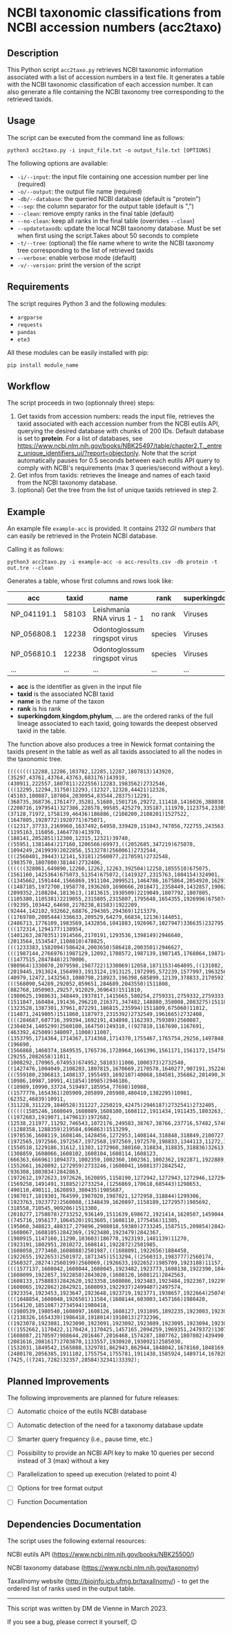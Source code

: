 # NCBI taxonomic classifications from NCBI accession numbers (acc2taxo)

## Description
This Python script `acc2taxo.py` retrieves NCBI taxonomic information associated with a list of accession numbers in a text file. It generates a table with the NCBI taxonomic classification of each accession number. It can also generate a file containing the NCBI taxonomy tree corresponding to the retrieved taxids.

## Usage
The script can be executed from the command line as follows:


```shell
python3 acc2taxo.py -i input_file.txt -o output_file.txt [OPTIONS]
```

The following options are available:

- `-i/--input`: the input file containing one accession number per line (required)
- `-o/--output`: the output file name (required)
- `-db/--database`: the queried NCBI database (default is "protein")
- `--sep`: the column separator for the output table (default is ",")
- `--clean`: remove empty ranks in the final table (default)
- `--no-clean`: keep all ranks in the final table (overrides `--clean`)
- `--updatetaxodb`: update the local NCBI taxonomy database. Must be set when first using the script.Takes about 50 seconds to complete 
- `-t/--tree`: (optional) the file name where to write the NCBI taxonomy tree corresponding to the list of retrieved taxids
- `--verbose`: enable verbose mode (default)
- `-v/--version`: print the version of the script

## Requirements

The script requires Python 3 and the following modules:

- `argparse`
- `requests`
- `pandas`
- `ete3`

All these modules can be easily installed with pip: 
```shell
pip install module_name
```


## Workflow

The script proceeds in two (optionnaly three) steps:

1. Get taxids from accession numbers: reads the input file, retrieves the taxid associated with each accession number from the NCBI eutils API, querying the desired database with chunks of 200 IDs. Default database is set to **protein**. For a list of databases, see https://www.ncbi.nlm.nih.gov/books/NBK25497/table/chapter2.T._entrez_unique_identifiers_ui/?report=objectonly. Note that the script automatically pauses for 0.5 seconds between each eutils API query to comply with NCBI's requirements (max 3 queries/second without a key).
2. Get infos from taxids: retrieves the lineage and names of each taxid from the NCBI taxonomy database.
3. (optional) Get the tree from the list of unique taxids retrieved in step 2.

## Example

An example file `example-acc` is provided. 
It contains 2132 *GI numbers* that can easily be retrieved in the Protein NCBI database.

Calling it as follows: 

```shell
python3 acc2taxo.py -i example-acc -o acc-results.csv -db protein -t out.tre --clean
```
Generates a table, whose first columns and rows look like: 

| acc         | taxid | name                         | rank    | superkingdom | kingdom       | phylum           | ... |
|-------------|-------|------------------------------|---------|--------------|---------------|------------------|-----|
| NP_041191.1 | 58103 | Leishmania RNA virus 1 - 1   | no rank | Viruses      | Orthornavirae | Duplornaviricota | ... |
| NP_056808.1 | 12238 | Odontoglossum ringspot virus | species | Viruses      | Orthornavirae | Kitrinoviricota  | ... |
| NP_056810.1 | 12238 | Odontoglossum ringspot virus | species | Viruses      | Orthornavirae | Kitrinoviricota  | ... |
| ...         | ...   | ...                          | ...     | ...          | ...           | ...              | ... |

- **acc** is the identifier as given in the input file
- **taxid** is the associated NCBI taxid
- **name** is the name of the taxon
- **rank** is his rank
- **superkingdom**,**kingdom**,**phylum**, **...** are the ordered ranks of the full lineage associated to each taxid, going towards the deepest observed taxid in the table. 

The function above also produces a tree in Newick format containing the taxids present in the table as well as all taxids associated to all the nodes in the taxonomic tree. 

```shell
((((((((12288,12286,103782,12285,12287,1807813)143920,(35297,43761,43764,43763,683176)143919,(430911,222557,1807811)222556)12283,1983562)2732546,(((12295,12294,31750)12293,(12327,12328,44421)12326,(45103,100887,107804,2030954,83544,28375)12291,(368735,368736,1761477,35281,51680,1501716,29272,111418,1416026,388038,402399,31749,146499,1391702,(2200716,1979541)327386,228578,99585,425279,335187,111970,1123754,233051,185955,1169032,229030,1128119,327387,12235,12238,12239,12241,12242,12253)12234,(37128,71972,1758139,46436)186886,(2108200,2108201)1527522,(1647805,1920772)1920771)675071,((12317,37733,2169960,1637492,64958,339420,151043,747056,722755,243563,2755028,2116599)12316,(1195163,116056,1464778)413970,(188141,2052851)12300,12315,12321)39740,((55951,1381464)217160,1206566)69973,((2052685,347219)675070,(1094249,2419939)2022856,1513278)2560061)2732544,(((2560401,39443)12141,53181)2560077,2170591)2732548,(1983570,1807800)38144)2732406,((((((328061,649890,12260,12262,12263,392504)12258,1855510)675075,(1561160,1425364)675073,51354)675072,(1419327,2315763,1804154)324901,((1345662,1591444,1566869,1911104,2099521,1464786,1675864,2054920,1629132,1965238,1410467,1807798,2315809,1654357,1345661,1920698)1111709,((1487185,1972700,1958778,1936269,1690666,2018471,2358449,1432857,1906245)336476,12742,170621,1072333,232800,89463,458132,198112,1521188,1111710,1460071,1267585,2056384,436447,240555)232799)699189,(2099352,2108204,1813613,(1813615,1930509)2219049,1807792,1807805,(1105380,1105381)2219055,2315805,2315807,1795648,1654355,1926996)675074,((92395,103442,64698,2170238,81583)1922209,(92444,142102,932662,68876,294365,294369)1213379,((1769780,2005444)336633,209529,64279,66834,12136)144051,(2486713,1776109,1983569,1432856,1041883,1926967,1027947)336635)232795,(((172314,1294177)138954,(1401263,2870351)1914566,2170191,1293536,1398149)2946640,(2013564,1534547,1108810)478825,(((1233383,1582094)586424,2003650)586418,2003501)2946627,(((1987144,2766976)1987129,12092,1708572,1987139,1987145,1768064,1987143)12091,2058161)2946633,((1477515,2847848)2170006,(980964)1330070,2079598,1987722)1330069)12058,1871153)464095,((131082,(2019445,1913024,1564903,1913124,1913125,1972995,572239,1577997,1963256,1756832)328429,1462681,909827,66200,328430,156690,228582,2170100,2170101,1965355,192203,12045,1046403)119164,(40979,12472,1432563,1080798,218923,196398,685899,12139,378833,2170592)12137,2560515)2169577)2732506,(((568090,54289,292052,859651,284689,2043550)1511808,(882768,1050903,29257,912029,369643)1511810,(1980625,1980631,348449,1937817,1415665,580254,2759331,2759332,2759333,492502,1756157,425010,2483307,2305257,351495,335204,1768874,1183241,2250452,1310424,2025333,1408894,1685502)37960,(1511847,160484,191436,296210,216371,347482,148880,358008,2083275)1511811,(1323528,1387301,37961,872291,186815,235994)1511809,675060)11012,(114871,2419805)1511860,1187973,2315392)2732549,1961665)2732408,((((284687,607716,399394,1692191,434898,1162393,759389)2560087,(2304034,1405299)2560100,164750)249310,((927810,1167690,1167691,(463392,425009)348097,11008)11007,(1353795,1714364,1714367,1714368,1714370,1755467,1765754,29256,1497848,1921825,1678161,1678165,1678166,1678168,1608533,1678170,1678171,912320,1833938,2026601,2137353,2170548,155414,2082586,2082585,1798085)39756,(196690,(1566868,1460374,1849535,1765736,1728964,1661396,1561171,1561172,1547580,1580605,2268743,1312445)939922,45237,73497,73498)674981,(29255,2082658)11011,(1008292,170965,674953)674952,58103)11006,1000373)2732540,((1427476,1004049,2108203,1807815,1670669,2170578,1640277,907191,352248)2788865,(((559180,2306813,1408137,1955493,1692107)40068,104581,356862,201490,306276,40051,40052,40056,40050,40053,40058,40057,40060,40059,40062,40061,40065,40067,204269,1679172,449133)10892,(10986,10987,10991,411854)10985)2946186,((10989,10990,33724,519497,185954,77698)10988,((1577776,1654361)205909,205899,205908,480410,1382295)10981,(62352,46839)10911,(311228,311229,1840528)311227,2250219,42475)2946187)2732541)2732405,((((((1585246,1608049,1608089,1608100,1608112,1911434,1911435,1803263,1608090,1504569,1027468,1807808,1969830)35303,((1972683,1919071,1479613)1972682,(12538,211977,11292,746543,1072176,249583,38767,38766,237716,57482,57483,642022,1846259)11286,((1288358,1288359)219584,696863)1513299,(1978536,1608119,1608146,1428456,1272953,1408144,318848,318849,2100727,380433,380434,380438,380440,380442,2014931,1537975)1978532,(1972565,1972566,1972567,1972568,1972569,1972570,198833,1344113,11272,11274,11277,11280,290008,50713,239239,1046251)11271,(1550518,1229186,31612,11303,1272960,380160,318834,318835,318836)32613,(1308859,1608066,1608102,1608104,1608114,1608123,(666363,666961)1094373,1002359,1002360,1002361,1002362,1922871,1922889,666962)1308858,(1552661,1620892,1272959)2733246,(1608041,1608137)2842542,(936308,1803034)2842863,(1972612,1972623,1972626,1620895,1158190,1272942,1272943,1272946,1272947,1272949,318845,200401,200402,200403,200404)1972611,(1569258,1491491,318852)2733254,(1256869,170618,685443)1298653,(490110,490111,1620893,380435)1985687,(1987017,1819301,764599,1987020,1987021,1272958,318844)1299306,(1923763,1923772)2560088,(1348439,1620897,1158189,1272957)1985692,(318558,710545,909206)1513300,(2010277,1758878)2733252,936149,1511639,698672,1921414,1620507,1459044,373862,1922904)2842407,((745716,1956177,1064520)1913605,(1608110,1775456)11305,(195060,348823,488317,279896,2908018,59380)2733245,1587515,209854)2842408,(1608067,1608105)2842369,(1923480,1923479)2842367,(1980915,1147160,11290,103603)186778,1923193,1481139)11270,(1923191,1802951,2010272,1608141,1922872)2501985,(1608058,2773460,1608088)2501987,((1608091,1922656)1884458,(1922655,1922653)2501972,1871345)1513294,((2560313,1983777)2560174,(2560327,28274)2560199)2560069,(1926633,1922652)1985709,1923188)11157,(((1577137,1608042,1608044,1608045,1923482,1923773,1608138,1922390,1844927)2507291,(1608099,1922857,1922858)2843020,(1608120,1608121)2842563,(1608133,1758883)2842620,1923358,1608086,1923483,1923484,1922367,1922992)2501952,(1608065,1922862)2842921,1608093,1922937)2499407)2497574,(1923354,1923453,1923647,1923648,1923719,1923771,1938657,1922664)2507497)2497570,(((1048854,1608048,1926501)11584,(1608144,603003,1457166)1980420,(1564120,1851087)2734594)1980418,((1980539,1980540,1608097,1608126,1608127,1931095,1892235,1923003,1923004)1980538,2170595,1608076,1608107,1664810,1664809)1980417,2315803)1980410)2497569,((2138326,1654339)1986418,1918014)1918013)2732396,((1923078,1923081,1923090,1923091,1923092,1923089,1923095,1923094,1923093,1923099,1923102,1923104,1923106,1923107,1923108,1923112,1923111,1923109,1923116,1923117,1923118,1923119,1923121,1923122,1923123,1923132,1923140,1923141,1923143,1923144,1923145,1923146,1923149,1923164,1923168,1923170,1923186,1923195,1923196,1923197,1923200,1923198,1923199,1923203,1923204,1923206,1923208,1923209,1923210,1923214,1923215,1923217,1923218,1923219,1923221,1923223,1923220,1923222,1923241,1923242,1923243,1923244,1923246,1923247,1923248,1923250,1923252,1923253,1923254,1923298,1923300,1923301,1923303,1923305,1923306,1923308,1923307,1923310,1923309,1923313,1923320,1923321,1923324,1923326,1923327,1923330,1923331,1923332,1923333,1923335,1923336,1923338,1923340,1923342,1923350,1923355,1923370,1923377,1923380,1923381,1923382,1923383,1923384,1923394,1923400,1923401,1923404,1923406,1923407,1923405,1923418,1923417,1923419,1923440,1923441,1923447,1923452,1923454,1923463,1923466,1923467,1923468,1923470,1923477,1923488,1923531,1923534,1923535,1923558,1923559,1923562,1923563,1923564,1923584,1923610,1923611,1923612,1923613,1923617,1923619,1923625,1923632,1923634,1923644,1923651,1923654,1923658,1923659,1923660,1923668,1923667,1923679,1923680,1923689,1923691,1923693,1923697,1923698,1923699,1923701,1923703,1923705,1923708,1923709,1923714,1923715,1923710,1923726,1923727,1923730,1923731,1923732,1923736,1923739,1923740,1923741,1923742,1923745,1923751,1923755,1923760,1923761,1923764,1923765,1923768,1923769,1923776,1923778,1923105,1923113,1923114,1923115,1922352,1922356,1922357,1922355,1922360,1922365,1922376,1922378,1922377,1922431,1922432,1922446,1922464,1922471,1922504,1922529,1922528,1922534,1922546,1922547,1922550,1922553,1922566,1922583,1922609,1922611,1922612,1922613,1922614,1922615,1922617,1922618,1922619,1922620,1922621,1922622,1922628,1922633,1922638,1922659,1922672,1922683,1922684,1922688,1922695,1922698,1922708,1922709,1922712,1922724,1922725,1922734,1922736,2170545,1922765,1922767,1922769,1922785,1922784,1922787,1922786,1922794,1922798,1922799,1922833,1922835,1922860,1922866,1922867,1922868,1922870,1922873,1922874,1922877,1922879,1922878,1922898,1922905,1922925,1922926,1922972,1922988,1922989,1922990,1922997,1922998,1922999,1923001,1923002,1923000,1923009,1923012,1923017)1922348,(((1552662,1170422,1170424,1170425,1457165,2094259,1969351,2479372)1307798,2079148,2169477,191289,363716,1088890,1807801,1807803,1500865,1500866,2170589,2170594,1560351)35278,(1608087,2170597)988644,2016467,2016468,1574287,1807762,1807802)439490,2025595,(2081616,2081617)2703870,1133557,1930920,1930921)2585030,(1532031,1849542,1565088,1329781,862943,862944,1848042,1678160,1848169,459770,1211481,2305465,1670975)39780,2320522)2559587,(2480178,2056385,1911102,1755754,1755781,1911438,1585924,1489714,1678208,2010265,2010266,2010268,2010269,2010273,2010274,2010275,2010283,2010284,1897732,1930507,1930508,1930510,1955175,1955196,1955197,1955199,1955198,1807794,1807795,1807799,1654356,1654358,1654359,1654362,1654364,1758881,1758882,1654577,1654579)12429)10239,(7425,((7241,7282)32357,28584)32341)33392);
```

## Planned Improvements
The following improvements are planned for future releases:

- [ ] Automatic choice of the eutils NCBI database
- [ ] Automatic detection of the need for a taxonomy database update
- [ ] Smarter query frequency (i.e., pause time, etc.)
- [ ] Possibility to provide an NCBI API key to make 10 queries per second instead of 3 (max) without a key
- [ ] Parallelization to speed up execution (related to point 4)
- [ ] Options for tree format output
- [ ] Function Documentation


## Dependencies Documentation
The script uses the following external resources:

NCBI eutils API (https://www.ncbi.nlm.nih.gov/books/NBK25500/)

NCBI taxonomy database (https://www.ncbi.nlm.nih.gov/taxonomy)

Taxallnomy website (http://bioinfo.icb.ufmg.br/taxallnomy/) - to get the ordered list of ranks used in the output table.

___

This script was written by DM de Vienne in March 2023. 

If you see a bug, please correct it yourself, :wink: 
